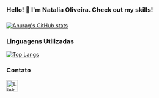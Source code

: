 ### Hello! 👋  I'm Natalia Oliveira. Check out my skills!


###
[![Anurag's GitHub stats](https://github-readme-stats.vercel.app/api?username=nataliacolive)](https://github.com/nataliacolive/github-readme-stats)



### Linguagens Utilizadas

[![Top Langs](https://github-readme-stats.vercel.app/api/top-langs/?username=nataliacolive&layout=compact)](https://github.com/nataliacolive/github-readme-stats)


### Contato 


[<img src='https://img.shields.io/badge/LinkedIn-007785?style=for-the-badge&logo=linkedin&logoColor=white' alt='Linkedin' height='30'>](https://www.linkedin.com/in/nataliaclv/)
